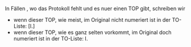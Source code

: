 In Fällen , wo das Protokoll fehlt und es nuer einen TOP gibt, schreiben wir

- wenn dieser TOP, wie meist, im Original nicht numeriert ist in der TO-Liste: [I.]
- wenn dieser TOP, wie es ganz selten vorkommt, im Original doch numeriert ist in der TO-Liste: I.
